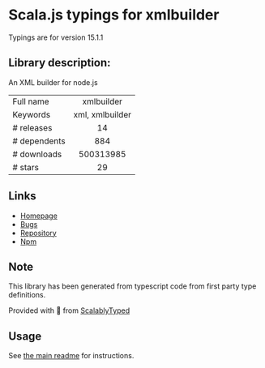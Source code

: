 
# Scala.js typings for xmlbuilder

Typings are for version 15.1.1

## Library description:
An XML builder for node.js

|                    |                 |
| ------------------ | :-------------: |
| Full name          | xmlbuilder |
| Keywords           | xml, xmlbuilder |
| # releases         | 14 |
| # dependents       | 884 |
| # downloads        | 500313985 |
| # stars            | 29 |

## Links
- [Homepage](http://github.com/oozcitak/xmlbuilder-js)
- [Bugs](http://github.com/oozcitak/xmlbuilder-js/issues)
- [Repository](https://github.com/oozcitak/xmlbuilder-js)
- [Npm](https://www.npmjs.com/package/xmlbuilder)
    


## Note
This library has been generated from typescript code from first party type definitions.

Provided with :purple_heart: from [ScalablyTyped](https://github.com/oyvindberg/ScalablyTyped)

## Usage
See [the main readme](../../readme.md) for instructions.


